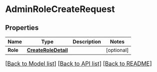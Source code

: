 # AdminRoleCreateRequest

## Properties

Name | Type | Description | Notes
------------ | ------------- | ------------- | -------------
**Role** | [**CreateRoleDetail**](CreateRoleDetail.md) |  | [optional] 

[[Back to Model list]](../README.md#documentation-for-models) [[Back to API list]](../README.md#documentation-for-api-endpoints) [[Back to README]](../README.md)

<style>
     p, ul, ol, li { font-size: 18px !important;}
</style>


